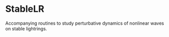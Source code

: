 # StableLR
Accompanying routines to study perturbative dynamics of nonlinear waves on stable lightrings.
